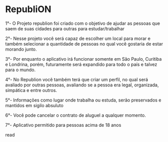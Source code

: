 # RepubliON

1°- O Projeto republion foi criado com o objetivo de ajudar as pessoas que saem de suas cidades para outras para estudar/trabalhar

2°- Nesse projeto você será capaz de escolher um local para morar e também selecionar a quantidade de pessoas no qual você gostaria de estar morando junto.

3°- Por enquanto o aplicativo irá funcionar somente em São Paulo, Curitiba e Londrina, porém, futuramente será expandido para todo o país e talvez para o mundo.

4°- No Republion você também terá que criar um perfil, no qual será avaliado por outras pessoas, avaliando se a pessoa era legal, organizada, simpática e entre outros.

5°- Informações como lugar onde trabalha ou estuda, serão preservados e mantidos em sigilo absuluto

6°- Você pode cancelar o contrato de aluguel a qualquer momento.

7°- Aplicativo permitido para pessoas acima de 18 anos


read
